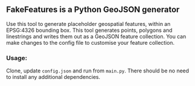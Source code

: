 ## FakeFeatures is a Python GeoJSON generator
Use this tool to generate placeholder geospatial features, within an EPSG:4326 bounding box.
This tool generates points, polygons and linestrings and writes them out as a GeoJSON feature collection.
You can make changes to the config file to customise your feature collection.

### Usage:
Clone, update `config.json` and run from `main.py`. There should be no need to install any additional dependencies.


